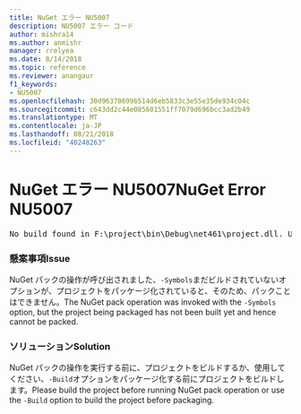 ```yaml
---
title: NuGet エラー NU5007
description: NU5007 エラー コード
author: mishra14
ms.author: anmishr
manager: rrelyea
ms.date: 8/14/2018
ms.topic: reference
ms.reviewer: anangaur
f1_keywords:
- NU5007
ms.openlocfilehash: 30d96370699b514d6eb5833c3e55e35de934c04c
ms.sourcegitcommit: c643dd2c44e085601551ff7079d696bcc3ad2b49
ms.translationtype: MT
ms.contentlocale: ja-JP
ms.lasthandoff: 08/21/2018
ms.locfileid: "40248263"
---
```

# <a name="nuget-error-nu5007"></a><span data-ttu-id="2e087-103">NuGet エラー NU5007</span><span class="sxs-lookup"><span data-stu-id="2e087-103">NuGet Error NU5007</span></span>
<pre>No build found in F:\project\bin\Debug\net461\project.dll. Use the -Build option or build the project.</pre>

### <a name="issue"></a><span data-ttu-id="2e087-104">懸案事項</span><span class="sxs-lookup"><span data-stu-id="2e087-104">Issue</span></span>

<span data-ttu-id="2e087-105">NuGet パックの操作が呼び出されました、`-Symbols`まだビルドされていないオプションが、プロジェクトをパッケージ化されていると、そのため、パックことはできません。</span><span class="sxs-lookup"><span data-stu-id="2e087-105">The NuGet pack operation was invoked with the `-Symbols` option, but the project being packaged has not been built yet and hence cannot be packed.</span></span>


### <a name="solution"></a><span data-ttu-id="2e087-106">ソリューション</span><span class="sxs-lookup"><span data-stu-id="2e087-106">Solution</span></span>

<span data-ttu-id="2e087-107">NuGet パックの操作を実行する前に、プロジェクトをビルドするか、使用してください、`-Build`オプションをパッケージ化する前にプロジェクトをビルドします。</span><span class="sxs-lookup"><span data-stu-id="2e087-107">Please build the project before running NuGet pack operation or use the `-Build` option to build the project before packaging.</span></span>


